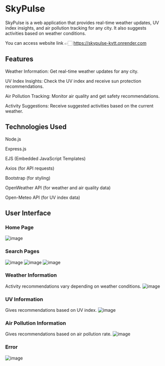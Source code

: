 # SkyPulse

SkyPulse is a web application that provides real-time weather updates, UV index insights, and air pollution tracking for any city. It also suggests activities based on weather conditions.

You can access website link 👉🏻 https://skypulse-kvtt.onrender.com

## Features

Weather Information: Get real-time weather updates for any city.

UV Index Insights: Check the UV index and receive sun protection recommendations.

Air Pollution Tracking: Monitor air quality and get safety recommendations.

Activity Suggestions: Receive suggested activities based on the current weather.

## Technologies Used

Node.js

Express.js

EJS (Embedded JavaScript Templates)

Axios (for API requests)

Bootstrap (for styling)

OpenWeather API (for weather and air quality data)

Open-Meteo API (for UV index data)

## User Interface
### Home Page
![image](https://github.com/user-attachments/assets/80a4306c-1b3a-45bc-9ddb-4135a8253975)

### Search Pages
![image](https://github.com/user-attachments/assets/d6bf513c-2c4f-4feb-aebf-696792504255)
![image](https://github.com/user-attachments/assets/2a37e9fd-4a39-4b8f-9f74-a09af8e67ccd)
![image](https://github.com/user-attachments/assets/59348a4e-07e0-4d97-a175-0972d4000677)

### Weather Information 
Activity recommendations vary depending on weather conditions.
![image](https://github.com/user-attachments/assets/e2f94317-ce4e-4f2d-a518-aec3938a773e)

### UV Information
Gives recommendations based on UV index.
![image](https://github.com/user-attachments/assets/00c791d9-86e3-447d-a6d5-586f6620da4e)

### Air Pollution Information
Gives recommendations based on air pollution rate.
![image](https://github.com/user-attachments/assets/c26803a2-75f1-40f3-9f79-29938d17ff7f)

### Error
![image](https://github.com/user-attachments/assets/a4294e90-2f71-4e64-9613-db12fde9b9dd)
















